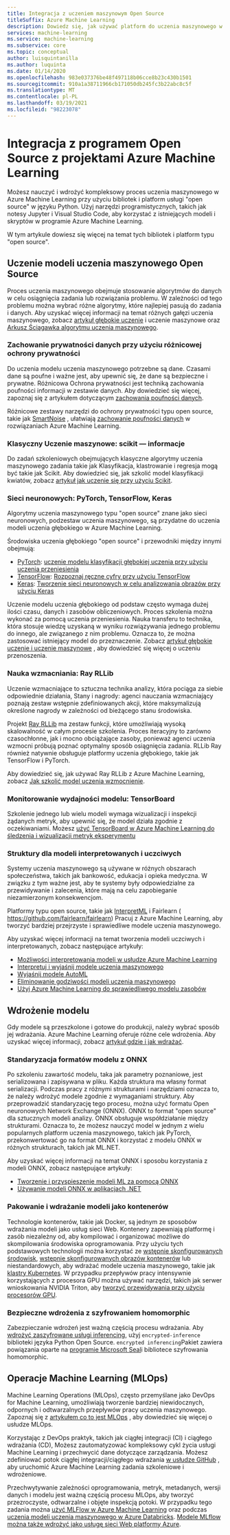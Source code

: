 ```yaml
---
title: Integracja z uczeniem maszynowym Open Source
titleSuffix: Azure Machine Learning
description: Dowiedz się, jak używać platform do uczenia maszynowego w języku Python, wdrażania i zarządzania kompleksowymi rozwiązaniami uczenia maszynowego w Azure Machine Learning.
services: machine-learning
ms.service: machine-learning
ms.subservice: core
ms.topic: conceptual
author: luisquintanilla
ms.author: luquinta
ms.date: 01/14/2020
ms.openlocfilehash: 983e037376be48f497118b06cce8b23c430b1501
ms.sourcegitcommit: 910a1a38711966cb171050db245fc3b22abc8c5f
ms.translationtype: MT
ms.contentlocale: pl-PL
ms.lasthandoff: 03/19/2021
ms.locfileid: "98223078"
---
```

# <a name="open-source-integration-with-azure-machine-learning-projects"></a>Integracja z programem Open Source z projektami Azure Machine Learning

Możesz nauczyć i wdrożyć kompleksowy proces uczenia maszynowego w Azure Machine Learning przy użyciu bibliotek i platform usługi "open source" w języku Python.  Użyj narzędzi programistycznych, takich jak notesy Jupyter i Visual Studio Code, aby korzystać z istniejących modeli i skryptów w programie Azure Machine Learning.  

W tym artykule dowiesz się więcej na temat tych bibliotek i platform typu "open source".

## <a name="train-open-source-machine-learning-models"></a>Uczenie modeli uczenia maszynowego Open Source

Proces uczenia maszynowego obejmuje stosowanie algorytmów do danych w celu osiągnięcia zadania lub rozwiązania problemu. W zależności od tego problemu można wybrać różne algorytmy, które najlepiej pasują do zadania i danych. Aby uzyskać więcej informacji na temat różnych gałęzi uczenia maszynowego, zobacz [artykuł głębokie uczenie](./concept-deep-learning-vs-machine-learning.md) i uczenie maszynowe oraz [Arkusz Ściągawka algorytmu uczenia maszynowego](algorithm-cheat-sheet.md).

### <a name="preserve-data-privacy-using-differential-privacy"></a>Zachowanie prywatności danych przy użyciu różnicowej ochrony prywatności

Do uczenia modelu uczenia maszynowego potrzebne są dane. Czasami dane są poufne i ważne jest, aby upewnić się, że dane są bezpieczne i prywatne. Różnicowa Ochrona prywatności jest techniką zachowania poufności informacji w zestawie danych. Aby dowiedzieć się więcej, zapoznaj się z artykułem dotyczącym [zachowania poufności danych](concept-differential-privacy.md). 

Różnicowe zestawy narzędzi do ochrony prywatności typu open source, takie jak [SmartNoise](https://github.com/opendifferentialprivacy/smartnoise-core-python) , ułatwiają [zachowanie poufności danych](how-to-differential-privacy.md) w rozwiązaniach Azure Machine Learning.

### <a name="classical-machine-learning-scikit-learn"></a>Klasyczny Uczenie maszynowe: scikit — informacje

Do zadań szkoleniowych obejmujących klasyczne algorytmy uczenia maszynowego zadania takie jak Klasyfikacja, klastrowanie i regresja mogą być takie jak Scikit. Aby dowiedzieć się, jak szkolić model klasyfikacji kwiatów, zobacz [artykuł jak uczenie się przy użyciu Scikit](how-to-train-scikit-learn.md).

### <a name="neural-networks-pytorch-tensorflow-keras"></a>Sieci neuronowych: PyTorch, TensorFlow, Keras

Algorytmy uczenia maszynowego typu "open source" znane jako sieci neuronowych, podzestaw uczenia maszynowego, są przydatne do uczenia modeli uczenia głębokiego w Azure Machine Learning.

Środowiska uczenia głębokiego "open source" i przewodniki między innymi obejmują:

 *  [PyTorch](https://github.com/pytorch/pytorch): [uczenie modelu klasyfikacji głębokiej uczenia przy użyciu uczenia przeniesienia](how-to-train-pytorch.md) 
 *  [TensorFlow](https://github.com/tensorflow/tensorflow): [Rozpoznaj ręczne cyfry przy użyciu TensorFlow](how-to-train-tensorflow.md)
 *  [Keras](https://github.com/keras-team/keras): [Tworzenie sieci neuronowych w celu analizowania obrazów przy użyciu Keras](how-to-train-keras.md)

Uczenie modelu uczenia głębokiego od podstaw często wymaga dużej ilości czasu, danych i zasobów obliczeniowych. Proces szkolenia można wykonać za pomocą uczenia przeniesienia. Nauka transferu to technika, która stosuje wiedzę uzyskaną w wyniku rozwiązywania jednego problemu do innego, ale związanego z nim problemu. Oznacza to, że można zastosować istniejący model do przeznaczenie. Zobacz [artykuł głębokie uczenie i uczenie maszynowe](concept-deep-learning-vs-machine-learning.md#what-is-transfer-learning) , aby dowiedzieć się więcej o uczeniu przenoszenia.

### <a name="reinforcement-learning-ray-rllib"></a>Nauka wzmacniania: Ray RLLib

Uczenie wzmacniające to sztuczna technika analizy, która pociąga za siebie odpowiednie działania, Stany i nagrody: agenci nauczania wzmacniający poznają zestaw wstępnie zdefiniowanych akcji, które maksymalizują określone nagrody w zależności od bieżącego stanu środowiska. 

Projekt [Ray RLLib](https://github.com/ray-project/ray) ma zestaw funkcji, które umożliwiają wysoką skalowalność w całym procesie szkolenia. Proces iteracyjny to zarówno czasochłonne, jak i mocno obciążające zasoby, ponieważ agenci uczenia wzmocni próbują poznać optymalny sposób osiągnięcia zadania.  RLLib Ray również natywnie obsługuje platformy uczenia głębokiego, takie jak TensorFlow i PyTorch.  

Aby dowiedzieć się, jak używać Ray RLLib z Azure Machine Learning, zobacz [Jak szkolić model uczenia wzmocnienie](how-to-use-reinforcement-learning.md).

### <a name="monitor-model-performance-tensorboard"></a>Monitorowanie wydajności modelu: TensorBoard

Szkolenie jednego lub wielu modeli wymaga wizualizacji i inspekcji żądanych metryk, aby upewnić się, że model działa zgodnie z oczekiwaniami. Możesz [użyć TensorBoard w Azure Machine Learning do śledzenia i wizualizacji metryk eksperymentu](./how-to-monitor-tensorboard.md)

### <a name="frameworks-for-interpretable-and-fair-models"></a>Struktury dla modeli interpretowanych i uczciwych

Systemy uczenia maszynowego są używane w różnych obszarach społeczeństwa, takich jak bankowość, edukacja i opieka medyczna. W związku z tym ważne jest, aby te systemy były odpowiedzialne za przewidywanie i zalecenia, które mają na celu zapobieganie niezamierzonym konsekwencjom.

Platformy typu open source, takie jak [InterpretML](https://github.com/interpretml/interpret/) i Fairlearn ( https://github.com/fairlearn/fairlearn) Pracuj z Azure Machine Learning, aby tworzyć bardziej przejrzyste i sprawiedliwe modele uczenia maszynowego.

Aby uzyskać więcej informacji na temat tworzenia modeli uczciwych i interpretowanych, zobacz następujące artykuły:

- [Możliwości interpretowania modeli w usłudze Azure Machine Learning](how-to-machine-learning-interpretability.md)
- [Interpretuj i wyjaśnij modele uczenia maszynowego](how-to-machine-learning-interpretability-aml.md)
- [Wyjaśnij modele AutoML](how-to-machine-learning-interpretability-automl.md)
- [Eliminowanie godziwości modeli uczenia maszynowego](concept-fairness-ml.md)
- [Użyj Azure Machine Learning do sprawiedliwego modelu zasobów](how-to-machine-learning-fairness-aml.md)

## <a name="model-deployment"></a>Wdrożenie modelu

Gdy modele są przeszkolone i gotowe do produkcji, należy wybrać sposób jej wdrażania. Azure Machine Learning oferuje różne cele wdrożenia. Aby uzyskać więcej informacji, zobacz [artykuł gdzie i jak wdrażać](./how-to-deploy-and-where.md).

### <a name="standardize-model-formats-with-onnx"></a>Standaryzacja formatów modelu z ONNX

Po szkoleniu zawartość modelu, taka jak parametry poznaniowe, jest serializowana i zapisywana w pliku. Każda struktura ma własny format serializacji. Podczas pracy z różnymi strukturami i narzędziami oznacza to, że należy wdrożyć modele zgodnie z wymaganiami struktury. Aby przeprowadzić standaryzację tego procesu, można użyć formatu Open neuronowych Network Exchange (ONNX). ONNX to format "open source" dla sztucznych modeli analizy. ONNX obsługuje współdziałanie między strukturami. Oznacza to, że możesz nauczyć model w jednym z wielu popularnych platform uczenia maszynowego, takich jak PyTorch, przekonwertować go na format ONNX i korzystać z modelu ONNX w różnych strukturach, takich jak ML.NET.

Aby uzyskać więcej informacji na temat ONNX i sposobu korzystania z modeli ONNX, zobacz następujące artykuły:

- [Tworzenie i przyspieszenie modeli ML za pomocą ONNX](concept-onnx.md)
- [Używanie modeli ONNX w aplikacjach .NET](how-to-use-automl-onnx-model-dotnet.md)

### <a name="package-and-deploy-models-as-containers"></a>Pakowanie i wdrażanie modeli jako kontenerów

Technologie kontenerów, takie jak Docker, są jednym ze sposobów wdrażania modeli jako usług sieci Web. Kontenery zapewniają platformę i zasób niezależny od, aby kompilować i organizować możliwe do skompilowania środowiska oprogramowania. Przy użyciu tych podstawowych technologii można korzystać ze [wstępnie skonfigurowanych środowisk](./how-to-use-environments.md), [wstępnie skonfigurowanych obrazów kontenerów](./how-to-deploy-custom-docker-image.md) lub niestandardowych, aby wdrażać modele uczenia maszynowego, takie jak [klastry Kubernetes](./how-to-deploy-azure-kubernetes-service.md?tabs=python). W przypadku przepływów pracy intensywnie korzystających z procesora GPU można używać narzędzi, takich jak serwer wnioskowania NVIDIA Triton, aby [tworzyć przewidywania przy użyciu procesorów GPU](how-to-deploy-with-triton.md?tabs=python).

### <a name="secure-deployments-with-homomorphic-encryption"></a>Bezpieczne wdrożenia z szyfrowaniem homomorphic

Zabezpieczanie wdrożeń jest ważną częścią procesu wdrażania. Aby [wdrożyć zaszyfrowane usługi inferencing](how-to-homomorphic-encryption-seal.md), użyj `encrypted-inference` biblioteki języka Python Open Source. `encrypted inferencing`Pakiet zawiera powiązania oparte na [programie Microsoft Seal](https://github.com/Microsoft/SEAL)i bibliotece szyfrowania homomorphic.

## <a name="machine-learning-operations-mlops"></a>Operacje Machine Learning (MLOps)

Machine Learning Operations (MLOps), często przemyślane jako DevOps for Machine Learning, umożliwiają tworzenie bardziej niewidocznych, odpornych i odtwarzalnych przepływów pracy uczenia maszynowego. Zapoznaj się z [artykułem co to jest MLOps](./concept-model-management-and-deployment.md) , aby dowiedzieć się więcej o usłudze MLOps. 

Korzystając z DevOps praktyk, takich jak ciągłej integracji (CI) i ciągłego wdrażania (CD), Możesz zautomatyzować kompleksowy cykl życia usługi Machine Learning i przechwycić dane dotyczące zarządzania. Możesz zdefiniować potok ciągłej integracji/ciągłego wdrażania [w usłudze GitHub](./how-to-github-actions-machine-learning.md) , aby uruchomić Azure Machine Learning zadania szkoleniowe i wdrożeniowe. 

Przechwytywanie zależności oprogramowania, metryk, metadanych, wersji danych i modelu jest ważną częścią procesu MLOps, aby tworzyć przezroczyste, odtwarzalne i objęte inspekcją potoki. W przypadku tego zadania można [użyć MLFlow w Azure Machine Learning](how-to-use-mlflow.md) oraz podczas [uczenia modeli uczenia maszynowego w Azure Databricks](./how-to-use-mlflow-azure-databricks.md). [Modele MLflow można także wdrożyć jako usługę sieci Web platformy Azure](how-to-deploy-mlflow-models.md). 
